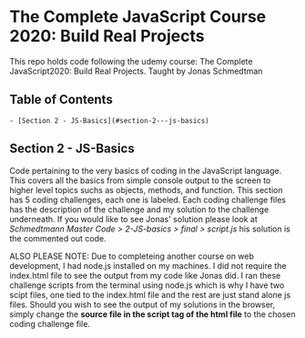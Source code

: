 # The Complete JavaScript Course 2020: Build Real Projects

This repo holds code following the udemy course: The Complete JavaScript2020: Build Real Projects. Taught by Jonas Schmedtman

## Table of Contents
    - [Section 2 - JS-Basics](#section-2---js-basics)

## Section 2 - JS-Basics

Code pertaining to the very basics of coding in the JavaScript language. This covers all the basics from simple console output to the screen to higher level topics suchs as objects, methods, and function. This section has 5 coding challenges, each one is labeled. Each coding challenge files has the description of the challenge and my solution to the challenge underneath. If you would like to see Jonas' solution please look at _Schmedtmann Master Code > 2-JS-basics > final > script.js_ his solution is the commented out code.

ALSO PLEASE NOTE: Due to completeing another course on web development, I had node.js installed on my machines. I did not require the index.html file to see the output from my code like Jonas did. I ran these challenge scripts from the terminal using node.js which is why I have two scipt files, one tied to the index.html file and the rest are just stand alone js files. Should you wish to see the output of my solutions in the browser, simply change the __source file in the script tag of the html file__ to the chosen coding challenge file.
